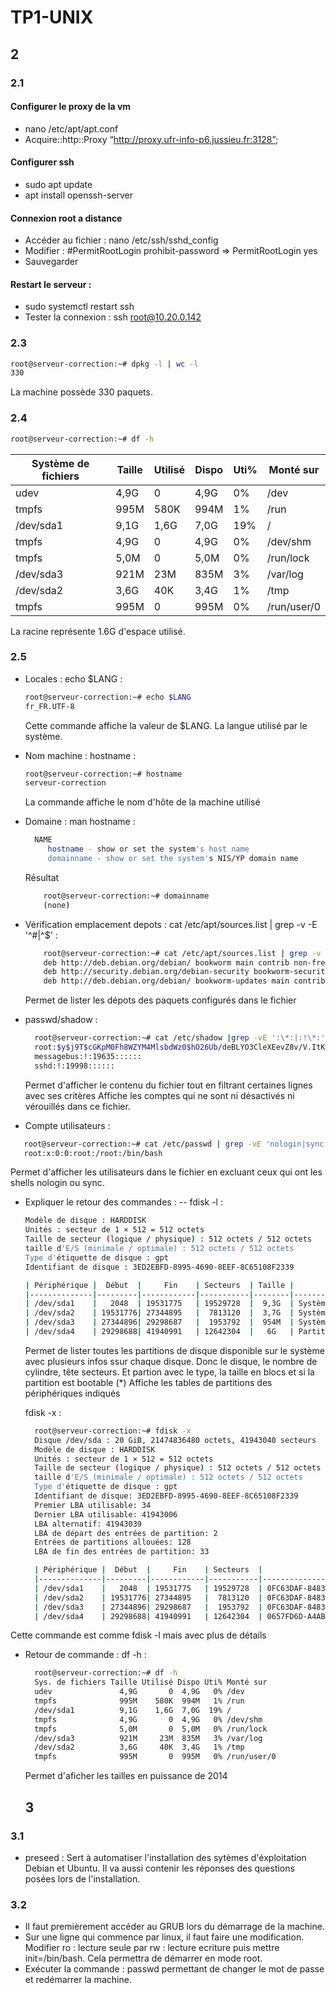 # TP1-UNIX

## 2


### 2.1 
#### Configurer le proxy de la vm
- nano /etc/apt/apt.conf
- Acquire::http::Proxy “http://proxy.ufr-info-p6.jussieu.fr:3128”;

#### Configurer ssh 
- sudo apt update
- apt install openssh-server

#### Connexion root a distance
- Accéder au fichier : nano /etc/ssh/sshd_config
- Modifier : #PermitRootLogin prohibit-password => PermitRootLogin yes
- Sauvegarder

#### Restart le serveur : 
- sudo systemctl restart ssh
- Tester la connexion : ssh root@10.20.0.142

### 2.3
```bash
root@serveur-correction:~# dpkg -l | wc -l
330
```
La machine possède 330 paquets.



### 2.4
```bash
root@serveur-correction:~# df -h
```
| Système de fichiers | Taille | Utilisé | Dispo | Uti% | Monté sur     |
|---------------------|--------|---------|-------|------|---------------|
| udev                |  4,9G  |    0    |  4,9G |  0%  | /dev          |
| tmpfs               | 995M   |  580K   | 994M  |  1%  | /run          |
| /dev/sda1           |  9,1G  |  1,6G   |  7,0G | 19%  | /             |
| tmpfs               |  4,9G  |    0    |  4,9G |  0%  | /dev/shm      |
| tmpfs               |  5,0M  |    0    |  5,0M |  0%  | /run/lock     |
| /dev/sda3           | 921M   |   23M   | 835M  |  3%  | /var/log      |
| /dev/sda2           |  3,6G  |   40K   |  3,4G |  1%  | /tmp          |
| tmpfs               | 995M   |    0    | 995M  |  0%  | /run/user/0   |

La racine représente 1.6G d'espace utilisé.

### 2.5

- Locales : echo $LANG : 
    ```bash
    root@serveur-correction:~# echo $LANG  
    fr_FR.UTF-8
    ```
  Cette commande affiche la valeur de $LANG. La langue utilisé par le système.
  
- Nom machine : hostname :
    ```bash
    root@serveur-correction:~# hostname
    serveur-correction
    ```
  La commande affiche le nom d'hôte de la machine utilisé
  
- Domaine : man hostname :
  ```bash
    NAME
       hostname - show or set the system's host name
       domainname - show or set the system's NIS/YP domain name
  ```
    Résultat
  ```bash
      root@serveur-correction:~# domainname
      (none)
  ```
  
- Vérification emplacement depots : cat /etc/apt/sources.list | grep -v -E '^#|^$' :
  ```bash
      root@serveur-correction:~# cat /etc/apt/sources.list | grep -v -E '^#|^$'
      deb http://deb.debian.org/debian/ bookworm main contrib non-free non-free-firmware
      deb http://security.debian.org/debian-security bookworm-security main contrib non-free non-free-firmware
      deb http://deb.debian.org/debian/ bookworm-updates main contrib non-free non-free-firmware
  ```
  Permet de lister les dépots des paquets configurés dans le fichier
  
- passwd/shadow :
  ```bash
    root@serveur-correction:~# cat /etc/shadow |grep -vE ':\*:|:!\*:'
    root:$y$j9T$cGKpM0Fh8WZYM4MlsbdWz0$hO26Ub/deBLYO3CleXEevZ8v/V.ItKMLsZ274x5BMtA:19635:0:99999:7:::
    messagebus:!:19635::::::
    sshd:!:19998::::::
  ```
  Permet d'afficher le contenu du fichier tout en filtrant certaines lignes avec ses critères
  Affiche les comptes qui ne sont ni désactivés ni vérouillés dans ce fichier.
  
- Compte utilisateurs :
 ```bash
    root@serveur-correction:~# cat /etc/passwd | grep -vE 'nologin|sync'
    root:x:0:0:root:/root:/bin/bash
  ```
  Permet d'afficher les utilisateurs dans le fichier en excluant ceux qui ont les shells nologin ou sync.
  
- Expliquer le retour des commandes :
    -- fdisk -l :
  ```bash
  Modèle de disque : HARDDISK        
  Unités : secteur de 1 × 512 = 512 octets
  Taille de secteur (logique / physique) : 512 octets / 512 octets
  taille d'E/S (minimale / optimale) : 512 octets / 512 octets
  Type d'étiquette de disque : gpt
  Identifiant de disque : 3ED2EBFD-8995-4690-8EEF-8C65108F2339

  | Périphérique |  Début  |     Fin    | Secteurs  | Taille |           Type            |
  |--------------|---------|------------|-----------|--------|---------------------------|
  | /dev/sda1    |   2048  | 19531775   | 19529728  |  9,3G  | Système de fichiers Linux  |
  | /dev/sda2    | 19531776| 27344895   |  7813120  |  3,7G  | Système de fichiers Linux  |
  | /dev/sda3    | 27344896| 29298687   |  1953792  |  954M  | Système de fichiers Linux  |
  | /dev/sda4    | 29298688| 41940991   | 12642304  |   6G   | Partition d'échange Linux  |
  ```
  Permet de lister toutes les partitions de disque disponible sur le système avec plusieurs infos ssur chaque disque.
  Donc le disque, le nombre de cylindre, tête secteurs.
  Et partion avec le type, la taille en blocs et si la partition est bootable (*)
  Affiche les tables de partitions des périphériques indiqués
  
    fdisk -x :
  ```bash
    root@serveur-correction:~# fdisk -x
    Disque /dev/sda : 20 GiB, 21474836480 octets, 41943040 secteurs
    Modèle de disque : HARDDISK        
    Unités : secteur de 1 × 512 = 512 octets
    Taille de secteur (logique / physique) : 512 octets / 512 octets
    taille d'E/S (minimale / optimale) : 512 octets / 512 octets
    Type d'étiquette de disque : gpt
    Identifiant de disque: 3ED2EBFD-8995-4690-8EEF-8C65108F2339
    Premier LBA utilisable: 34
    Dernier LBA utilisable: 41943006
    LBA alternatif: 41943039
    LBA de départ des entrées de partition: 2
    Entrées de partitions allouées: 128
    LBA de fin des entrées de partition: 33

    | Périphérique |  Début  |     Fin    | Secteurs  |                Type-UUID                |                  UUID                  |       Nom        |
    |--------------|---------|------------|-----------|-----------------------------------------|----------------------------------------|------------------|
    | /dev/sda1    |   2048  | 19531775   | 19529728  | 0FC63DAF-8483-4772-8E79-3D69D8477DE4    | 7202EEDF-B999-47CC-BE80-70C80C2C83B0   | la racine        |
    | /dev/sda2    | 19531776| 27344895   |  7813120  | 0FC63DAF-8483-4772-8E79-3D69D8477DE4    | 346085A8-A5AE-48BA-B6B7-BDA598DD7465   | espace tempo     |
    | /dev/sda3    | 27344896| 29298687   |  1953792  | 0FC63DAF-8483-4772-8E79-3D69D8477DE4    | 8F880167-DE17-4896-BB95-EE5AAC9E2E9A   | les logs         |
    | /dev/sda4    | 29298688| 41940991   | 12642304  | 0657FD6D-A4AB-43C4-84E5-0933C84B4F4F    | 68C18C76-59A6-45DF-A745-F87FD1D412DA   | ma swap          |
  ```
Cette commande est comme fdisk -l mais avec plus de détails 

- Retour de commande : df -h :
  ```bash
    root@serveur-correction:~# df -h
    Sys. de fichiers Taille Utilisé Dispo Uti% Monté sur
    udev               4,9G       0  4,9G   0% /dev
    tmpfs              995M    580K  994M   1% /run
    /dev/sda1          9,1G    1,6G  7,0G  19% /
    tmpfs              4,9G       0  4,9G   0% /dev/shm
    tmpfs              5,0M       0  5,0M   0% /run/lock
    /dev/sda3          921M     23M  835M   3% /var/log
    /dev/sda2          3,6G     40K  3,4G   1% /tmp
    tmpfs              995M       0  995M   0% /run/user/0
  ```
  Permet d'aficher les tailles en puissance de 2014

  ## 3

### 3.1
  - preseed : Sert à automatiser l'installation des sytèmes d'éxploitation Debian et Ubuntu.
  Il va aussi contenir les réponses des questions posées lors de l'installation.

### 3.2
- Il faut premièrement accéder au GRUB lors du démarrage de la machine.
- Sur une ligne qui commence par linux, il faut faire une modification. Modifier ro : lecture seule par rw : lecture ecriture puis mettre init=/bin/bash. Cela permettra de démarrer en mode root.
- Exécuter la commande : passwd permettant de changer le mot de passe et redémarrer la machine. 

   
              



  







